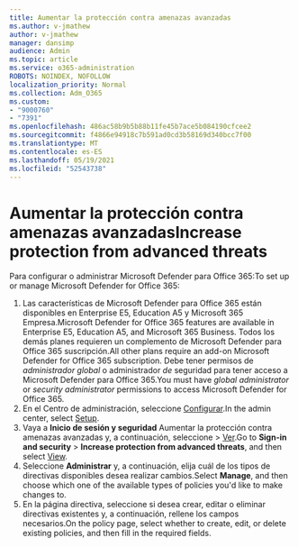 ```yaml
---
title: Aumentar la protección contra amenazas avanzadas
ms.author: v-jmathew
author: v-jmathew
manager: dansimp
audience: Admin
ms.topic: article
ms.service: o365-administration
ROBOTS: NOINDEX, NOFOLLOW
localization_priority: Normal
ms.collection: Adm_O365
ms.custom:
- "9000760"
- "7391"
ms.openlocfilehash: 486ac58b9b5b88b11fe45b7ace5b084190cfcee2
ms.sourcegitcommit: f4866e94918c7b591ad0cd3b58169d340bcc7f00
ms.translationtype: MT
ms.contentlocale: es-ES
ms.lasthandoff: 05/19/2021
ms.locfileid: "52543738"
---
```

# <a name="increase-protection-from-advanced-threats"></a><span data-ttu-id="d6707-102">Aumentar la protección contra amenazas avanzadas</span><span class="sxs-lookup"><span data-stu-id="d6707-102">Increase protection from advanced threats</span></span>

<span data-ttu-id="d6707-103">Para configurar o administrar Microsoft Defender para Office 365:</span><span class="sxs-lookup"><span data-stu-id="d6707-103">To set up or manage Microsoft Defender for Office 365:</span></span>

1. <span data-ttu-id="d6707-104">Las características de Microsoft Defender para Office 365 están disponibles en Enterprise E5, Education A5 y Microsoft 365 Empresa.</span><span class="sxs-lookup"><span data-stu-id="d6707-104">Microsoft Defender for Office 365 features are available in Enterprise E5, Education A5, and Microsoft 365 Business.</span></span> <span data-ttu-id="d6707-105">Todos los demás planes requieren un complemento de Microsoft Defender para Office 365 suscripción.</span><span class="sxs-lookup"><span data-stu-id="d6707-105">All other plans require an add-on Microsoft Defender for Office 365 subscription.</span></span> <span data-ttu-id="d6707-106">Debe tener permisos de *administrador global* o administrador *de* seguridad para tener acceso a Microsoft Defender para Office 365.</span><span class="sxs-lookup"><span data-stu-id="d6707-106">You must have *global administrator* or *security administrator* permissions to access Microsoft Defender for Office 365.</span></span>
2. <span data-ttu-id="d6707-107">En el Centro de administración, seleccione [Configurar](https://go.microsoft.com/fwlink/p/?linkid=2075721).</span><span class="sxs-lookup"><span data-stu-id="d6707-107">In the admin center, select [Setup](https://go.microsoft.com/fwlink/p/?linkid=2075721).</span></span>
3. <span data-ttu-id="d6707-108">Vaya a **Inicio de sesión y seguridad** Aumentar la protección contra amenazas avanzadas y, a continuación, seleccione  >   [Ver](https://go.microsoft.com/fwlink/?linkid=2109302).</span><span class="sxs-lookup"><span data-stu-id="d6707-108">Go to **Sign-in and security** > **Increase protection from advanced threats**, and then select [View](https://go.microsoft.com/fwlink/?linkid=2109302).</span></span>
4. <span data-ttu-id="d6707-109">Seleccione **Administrar** y, a continuación, elija cuál de los tipos de directivas disponibles desea realizar cambios.</span><span class="sxs-lookup"><span data-stu-id="d6707-109">Select **Manage**, and then choose which one of the available types of policies you'd like to make changes to.</span></span>
5. <span data-ttu-id="d6707-110">En la página directiva, seleccione si desea crear, editar o eliminar directivas existentes y, a continuación, rellene los campos necesarios.</span><span class="sxs-lookup"><span data-stu-id="d6707-110">On the policy page, select whether to create, edit, or delete existing policies, and then fill in the required fields.</span></span>
